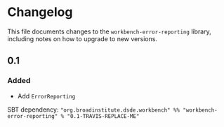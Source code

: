 # Changelog

This file documents changes to the `workbench-error-reporting` library, including notes on how to upgrade to new versions.

## 0.1

### Added
- Add `ErrorReporting`

SBT dependency: `"org.broadinstitute.dsde.workbench" %% "workbench-error-reporting" % "0.1-TRAVIS-REPLACE-ME"`
